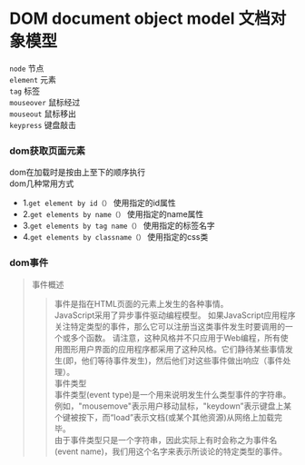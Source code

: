 DOM document object  model 文档对象模型
===
`node`           节点  
`element`      元素  
`tag`              标签  
`mouseover`  鼠标经过  
`mouseout`   鼠标移出  
`keypress`      键盘敲击    
### dom获取页面元素 
dom在加载时是按由上至下的顺序执行  
dom几种常用方式
* 1.`get element by id（）` 使用指定的id属性  
* 2.`get elements by name（）`  使用指定的name属性  
* 3.`get elements by tag name（）`  使用指定的标签名字  
* 4.`get elements by classname（）`    使用指定的css类    
### dom事件
> 事件概述  
>>事件是指在HTML页面的元素上发生的各种事情。  
>> JavaScript采用了异步事件驱动编程模型。
>>如果JavaScript应用程序关注特定类型的事件，那么它可以注册当这类事件发生时要调用的一个或多个函数。
请注意，这种风格并不只应用于Web编程，所有使用图形用户界面的应用程序都采用了这种风格。它们静待某些事情发生(即，他们等待事件发生)，然后他们对这些事件做出响应（事件处理）。  
> 事件类型  
> >事件类型(event type)是一个用来说明发生什么类型事件的字符串。  
> >例如，"mousemove"表示用户移动鼠标，"keydown”表示键盘上某个键被按下，而“load”表示文档(或某个其他资源)从网络上加载完毕。  
> >由于事件类型只是一个字符串，因此实际上有时会称之为事件名(event name)，我们用这个名字来表示所谈论的特定类型的事件。  




